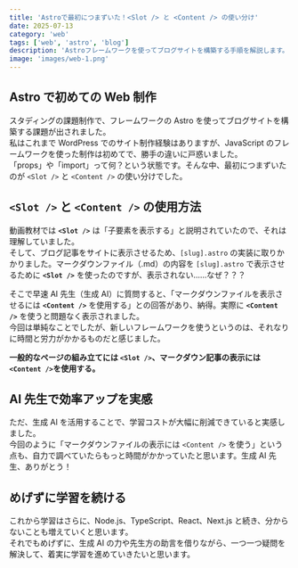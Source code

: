 ```yaml
---
title: 'Astroで最初につまずいた！<Slot /> と <Content /> の使い分け'
date: 2025-07-13
category: 'web'
tags: ['web', 'astro', 'blog']
description: 'Astroフレームワークを使ってブログサイトを構築する手順を解説します。'
image: 'images/web-1.png'
---
```


## Astro で初めての Web 制作

スタディングの課題制作で、フレームワークの Astro を使ってブログサイトを構築する課題が出されました。  
私はこれまで WordPress でのサイト制作経験はありますが、JavaScript のフレームワークを使った制作は初めてで、勝手の違いに戸惑いました。  
「props」や「import」って何？という状態です。そんな中、最初につまずいたのが `<Slot />` と `<Content />` の使い分けでした。

## `<Slot />` と `<Content />` の使用方法

動画教材では **`<Slot />`** は「子要素を表示する」と説明されていたので、それは理解していました。  
そして、ブログ記事をサイトに表示させるため、`[slug].astro` の実装に取りかかりました。マークダウンファイル（.md）の内容を `[slug].astro` で表示させるために **`<Slot />`** を使ったのですが、表示されない……なぜ？？？

そこで早速 AI 先生（生成 AI）に質問すると、「マークダウンファイルを表示させるには **`<Content />`** を使用する」との回答があり、納得。実際に **`<Content />`** を使うと問題なく表示されました。  
今回は単純なことでしたが、新しいフレームワークを使うというのは、それなりに時間と労力がかかるものだと感じました。

**一般的なページの組み立てには `<Slot />`、マークダウン記事の表示には `<Content />`を使用する。**

## AI 先生で効率アップを実感

ただ、生成 AI を活用することで、学習コストが大幅に削減できていると実感しました。  
今回のように「マークダウンファイルの表示には `<Content />` を使う」という点も、自力で調べていたらもっと時間がかかっていたと思います。生成 AI 先生、ありがとう！

## めげずに学習を続ける

これから学習はさらに、Node.js、TypeScript、React、Next.js と続き、分からないことも増えていくと思います。  
それでもめげずに、生成 AI の力や先生方の助言を借りながら、一つ一つ疑問を解決して、着実に学習を進めていきたいと思います。
